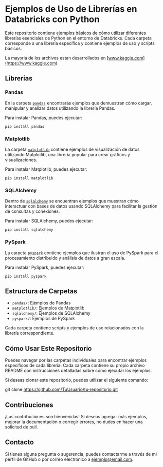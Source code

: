 # Ejemplos de Uso de Librerías en Databricks con Python

Este repositorio contiene ejemplos básicos de cómo utilizar diferentes librerías esenciales de Python en el entorno de Databricks. Cada carpeta corresponde a una librería específica y contiene ejemplos de uso y scripts básicos.

La mayoria de los archivos estan desarrollados en [www.kaggle.com](https://www.kaggle.com)

## Librerías

### Pandas

En la carpeta [`pandas`](pandas/) encontrarás ejemplos que demuestran cómo cargar, manipular y analizar datos utilizando la librería Pandas.

Para instalar Pandas, puedes ejecutar:

```shell
pip install pandas
```

### Matplotlib

La carpeta [`matplotlib`](matplotlib/) contiene ejemplos de visualización de datos utilizando Matplotlib, una librería popular para crear gráficos y visualizaciones.

Para instalar Matplotlib, puedes ejecutar:

```shell
pip install matplotlib
```

### SQLAlchemy

Dentro de [`sqlalchemy`](sqlalchemy/) se encuentran ejemplos que muestran cómo interactuar con bases de datos usando SQLAlchemy para facilitar la gestión de consultas y conexiones.

Para instalar SQLAlchemy, puedes ejecutar:

```shell
pip install sqlalchemy
```

### PySpark

La carpeta [`pyspark`](pyspark/) contiene ejemplos que ilustran el uso de PySpark para el procesamiento distribuido y análisis de datos a gran escala.

Para instalar PySpark, puedes ejecutar:

```shell
pip install pyspark
```

## Estructura de Carpetas

- `pandas/`: Ejemplos de Pandas
- `matplotlib/`: Ejemplos de Matplotlib
- `sqlalchemy/`: Ejemplos de SQLAlchemy
- `pyspark/`: Ejemplos de PySpark

Cada carpeta contiene scripts y ejemplos de uso relacionados con la librería correspondiente.

## Cómo Usar Este Repositorio

Puedes navegar por las carpetas individuales para encontrar ejemplos específicos de cada librería. Cada carpeta contiene su propio archivo README con instrucciones detalladas sobre cómo ejecutar los ejemplos.

Si deseas clonar este repositorio, puedes utilizar el siguiente comando:

git clone https://github.com/TuUsuario/tu-repositorio.git

## Contribuciones

¡Las contribuciones son bienvenidas! Si deseas agregar más ejemplos, mejorar la documentación o corregir errores, no dudes en hacer una solicitud de pull.

## Contacto

Si tienes alguna pregunta o sugerencia, puedes contactarme a través de mi perfil de GitHub o por correo electrónico a ejemplo@email.com.
